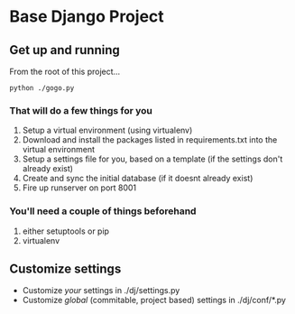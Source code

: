 Base Django Project
================

## Get up and running
From the root of this project...

	python ./gogo.py

### That will do a few things for you
1. Setup a virtual environment (using virtualenv)
2. Download and install the packages listed in requirements.txt into the virtual environment
3. Setup a settings file for you, based on a template (if the settings don't already exist)
4. Create and sync the initial database (if it doesnt already exist)
5. Fire up runserver on port 8001

### You'll need a couple of things beforehand
1. either setuptools or pip
2. virtualenv

## Customize settings
- Customize *your* settings in ./dj/settings.py
- Customize *global* (commitable, project based) settings in ./dj/conf/*.py 